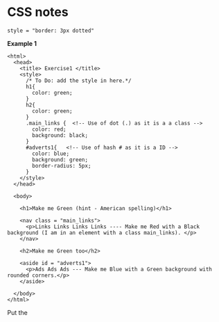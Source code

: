 # CSS notes

```
style = "border: 3px dotted"
```

**Example 1**
```
<html>
  <head>
    <title> Exercise1 </title>
    <style>
      /* To Do: add the style in here.*/
      h1{
        color: green;
      }
      h2{
        color: green;
      }
      .main_links {  <!-- Use of dot (.) as it is a a class -->
        color: red;
        background: black;
      }
      #adverts1{   <!-- Use of hash # as it is a ID -->
        color: blue;
        background: green;
        border-radius: 5px;
      }
    </style>
  </head>

  <body>

    <h1>Make me Green (hint - American spelling)</h1>

    <nav class = "main_links">
      <p>Links Links Links Links ---- Make me Red with a Black background (I am in an element with a class main_links). </p>
    </nav>

    <h2>Make me Green too</h2>

    <aside id = "adverts1">
      <p>Ads Ads Ads --- Make me Blue with a Green background with rounded corners.</p>
    </aside>

  </body>
</html>
```
Put the <style> tags within the <head> tags, not the <body> tag


**Classes or IDs**

Classes use a dot (.). eg  .main_links

IDs use a #     eg. #adverts1

They work in a v similar way. Which should you use, where and why?

IDs should be used for one off items
Class should be used for a bunch of elementes. If it is going to be reused.
It doesn't actually make much difference, it is just best practice. It is assumed that IDs are used for one off items and will be treated by others as such.

**Selectors**

- x,y{...}     AND        Applies to x and y

- xy{...}      WITHIN     Applies to y within x

- x > y{...}   DIRECT DECENDANTS   applies to x as parent of y (y is a direct child of x)
